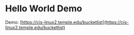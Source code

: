 # Hello World Demo

Demo: [https://cis-linux2.temple.edu/bucketlist](https://cis-linux2.temple.edu/bucketlist)